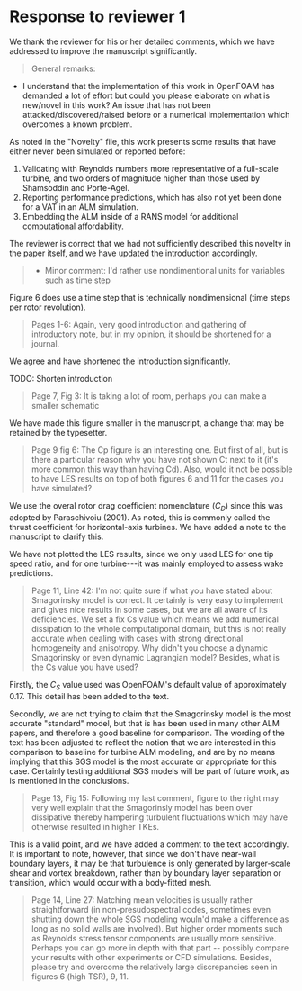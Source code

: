 # Response to reviewer 1

We thank the reviewer for his or her detailed comments, which we have addressed
to improve the manuscript significantly.

>General remarks:
- I understand that the implementation of this work in OpenFOAM has demanded a lot of effort but could you please elaborate on what is new/novel in this work? An issue that has not been attacked/discovered/raised before or a numerical implementation which overcomes a known problem.

As noted in the "Novelty" file, this work presents some results that have either never been simulated or reported before:

1. Validating with Reynolds numbers more representative of a full-scale turbine, and two orders of magnitude higher than those used by Shamsoddin and Porte-Agel.
2. Reporting performance predictions, which has also not yet been done for a VAT in an ALM simulation.
3. Embedding the ALM inside of a RANS model for additional computational affordability.

The reviewer is correct that we had not sufficiently described this novelty in
the paper itself, and we have updated the introduction accordingly.

>- Minor comment: I'd rather use nondimentional units for variables such as time step

Figure 6 does use a time step that is technically nondimensional (time steps per rotor revolution).

>Pages 1-6: Again, very good introduction and gathering of introductory note,
but in my opinion, it should be shortened for a journal.

We agree and have shortened the introduction significantly.

TODO: Shorten introduction

>Page 7, Fig 3: It is taking a lot of room, perhaps you can make a smaller
schematic

We have made this figure smaller in the manuscript, a change that may be
retained by the typesetter.

>Page 9 fig 6: The Cp figure is an interesting one. But first of all, but is
there a particular reason why you have not shown Ct next to it (it's more common
this way than having Cd). Also, would it not be possible to have LES results on
top of both figures 6 and 11 for the cases you have simulated?

We use the overal rotor drag coefficient nomenclature ($C_D$) since this was
adopted by Paraschivoiu (2001). As noted, this is commonly called the thrust
coefficient for horizontal-axis turbines. We have added a note to the manuscript
to clarify this.

We have not plotted the LES results, since we only used LES for one tip speed
ratio, and for one turbine---it was mainly employed to assess wake predictions.

>Page 11, Line 42: I'm not quite sure if what you have stated about Smagorinsky
model is correct. It certainly is very easy to implement and gives nice results
in some cases, but we are all aware of its deficiencies. We set a fix Cs value
which means we add numerical dissipation to the whole computatiponal domain, but
this is not really accurate when dealing with cases with strong directional
homogeneity and anisotropy. Why didn't you choose a dynamic Smagorinsky or even
dynamic Lagrangian model? Besides, what is the Cs value you have used?

Firstly, the $C_S$ value used was OpenFOAM's default value of approximately
0.17. This detail has been added to the text.

Secondly, we are not trying to claim that the Smagorinsky model is the most
accurate "standard" model, but that is has been used in many other ALM papers,
and therefore a good baseline for comparison. The wording of the text has been
adjusted to reflect the notion that we are interested in this comparison to
baseline for turbine ALM modeling, and are by no means implying that this SGS
model is the most accurate or appropriate for this case. Certainly testing
additional SGS models will be part of future work, as is mentioned in the
conclusions.

>Page 13, Fig 15: Following my last comment, figure to the right may very well
explain that the Smagorinsly model has been over dissipative thereby hampering
turbulent fluctuations which may have otherwise resulted in higher TKEs.

This is a valid point, and we have added a comment to the text accordingly. It
is important to note, however, that since we don't have near-wall boundary
layers, it may be that turbulence is only generated by larger-scale shear and
vortex breakdown, rather than by boundary layer separation or transition, which
would occur with a body-fitted mesh.

>Page 14, Line 27: Matching mean velocities is usually rather straightforward (in non-presudospectral
codes, sometimes even shutting down the whole SGS modeling wouln'd make a difference as long as no solid walls are involved). But higher order moments such as Reynolds stress tensor components are usually more sensitive. Perhaps you can go more in depth with that part -- possibly compare your
results with other experiments or CFD simulations. Besides, please try and overcome the relatively large discrepancies seen in figures 6 (high TSR), 9, 11.
